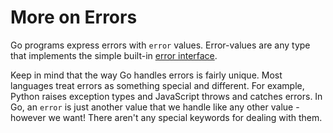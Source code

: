 # More on Errors 

Go programs express errors with `error` values. Error-values are any type that implements the simple built-in [error interface](https://blog.golang.org/error-handling-and-go).

Keep in mind that the way Go handles errors is fairly unique. Most languages treat errors as something special and different. For example, Python raises exception types and JavaScript throws and catches errors. In Go, an `error` is just another value that we handle like any other value - however we want! There aren't any special keywords for dealing with them.

